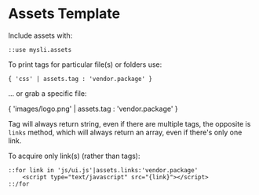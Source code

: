 # Assets Template

Include assets with:

```
::use mysli.assets
```

To print tags for particular file(s) or folders use:

```
{ 'css' | assets.tag : 'vendor.package' }
```

... or grab a specific file:

{ 'images/logo.png' | assets.tag : 'vendor.package' }

Tag will always return string, even if there are multiple tags, the opposite is
`links` method, which will always return an array, even if there's only one
link.

To acquire only link(s) (rather than tags):

```
::for link in 'js/ui.js'|assets.links:'vendor.package'
    <script type="text/javascript" src="{link}"></script>
::/for
```
